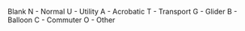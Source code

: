 Blank
N - Normal
U - Utility
A - Acrobatic 
T - Transport 
G - Glider
B - Balloon
C - Commuter 
O - Other
